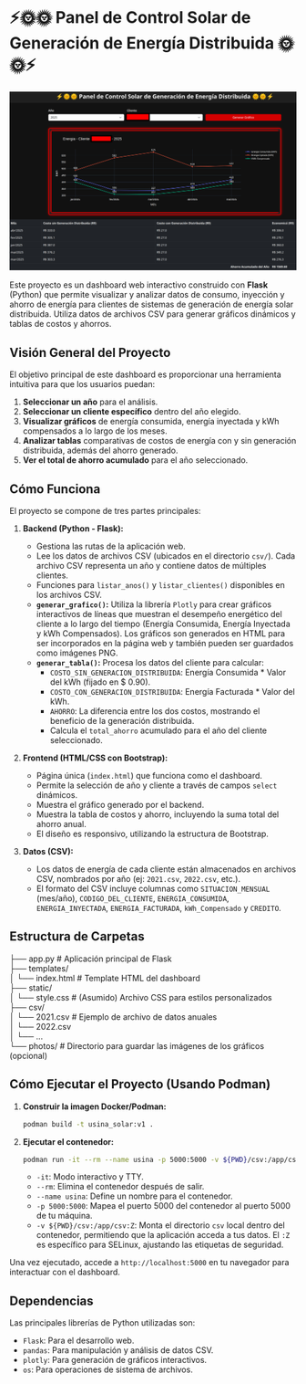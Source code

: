 # ⚡🌞🌞 Panel de Control Solar de Generación de Energía Distribuida 🌞🌞⚡

![Planta de energía solar](./photos/example.jpg)

Este proyecto es un dashboard web interactivo construido con **Flask** (Python) que permite visualizar y analizar datos de consumo, inyección y ahorro de energía para clientes de sistemas de generación de energía solar distribuida. Utiliza datos de archivos CSV para generar gráficos dinámicos y tablas de costos y ahorros.

## Visión General del Proyecto

El objetivo principal de este dashboard es proporcionar una herramienta intuitiva para que los usuarios puedan:
1.  **Seleccionar un año** para el análisis.
2.  **Seleccionar un cliente específico** dentro del año elegido.
3.  **Visualizar gráficos** de energía consumida, energía inyectada y kWh compensados a lo largo de los meses.
4.  **Analizar tablas** comparativas de costos de energía con y sin generación distribuida, además del ahorro generado.
5.  **Ver el total de ahorro acumulado** para el año seleccionado.

## Cómo Funciona

El proyecto se compone de tres partes principales:

1.  **Backend (Python - Flask):**
    * Gestiona las rutas de la aplicación web.
    * Lee los datos de archivos CSV (ubicados en el directorio `csv/`). Cada archivo CSV representa un año y contiene datos de múltiples clientes.
    * Funciones para `listar_anos()` y `listar_clientes()` disponibles en los archivos CSV.
    * **`generar_grafico()`:** Utiliza la librería `Plotly` para crear gráficos interactivos de líneas que muestran el desempeño energético del cliente a lo largo del tiempo (Energía Consumida, Energía Inyectada y kWh Compensados). Los gráficos son generados en HTML para ser incorporados en la página web y también pueden ser guardados como imágenes PNG.
    * **`generar_tabla()`:** Procesa los datos del cliente para calcular:
        * `COSTO_SIN_GENERACION_DISTRIBUIDA`: Energía Consumida * Valor del kWh (fijado en $ 0.90).
        * `COSTO_CON_GENERACION_DISTRIBUIDA`: Energía Facturada * Valor del kWh.
        * `AHORRO`: La diferencia entre los dos costos, mostrando el beneficio de la generación distribuida.
        * Calcula el `total_ahorro` acumulado para el año del cliente seleccionado.

2.  **Frontend (HTML/CSS con Bootstrap):**
    * Página única (`index.html`) que funciona como el dashboard.
    * Permite la selección de año y cliente a través de campos `select` dinámicos.
    * Muestra el gráfico generado por el backend.
    * Muestra la tabla de costos y ahorro, incluyendo la suma total del ahorro anual.
    * El diseño es responsivo, utilizando la estructura de Bootstrap.

3.  **Datos (CSV):**
    * Los datos de energía de cada cliente están almacenados en archivos CSV, nombrados por año (ej: `2021.csv`, `2022.csv`, etc.).
    * El formato del CSV incluye columnas como `SITUACION_MENSUAL` (mes/año), `CODIGO_DEL_CLIENTE`, `ENERGIA_CONSUMIDA`, `ENERGIA_INYECTADA`, `ENERGIA_FACTURADA`, `kWh_Compensado` y `CREDITO`.

## Estructura de Carpetas

├── app.py              # Aplicación principal de Flask  
├── templates/  
│   └── index.html      # Template HTML del dashboard  
├── static/  
│   └── style.css       # (Asumido) Archivo CSS para estilos personalizados  
├── csv/  
│   └── 2021.csv        # Ejemplo de archivo de datos anuales  
│   └── 2022.csv  
│   └── ...  
└── photos/             # Directorio para guardar las imágenes de los gráficos (opcional)  

## Cómo Ejecutar el Proyecto (Usando Podman)

1.  **Construir la imagen Docker/Podman:**
    ```bash
    podman build -t usina_solar:v1 .
    ```
2.  **Ejecutar el contenedor:**
    ```bash
    podman run -it --rm --name usina -p 5000:5000 -v ${PWD}/csv:/app/csv:Z usina_solar:v1
    ```
    * `-it`: Modo interactivo y TTY.
    * `--rm`: Elimina el contenedor después de salir.
    * `--name usina`: Define un nombre para el contenedor.
    * `-p 5000:5000`: Mapea el puerto 5000 del contenedor al puerto 5000 de tu máquina.
    * `-v ${PWD}/csv:/app/csv:Z`: Monta el directorio `csv` local dentro del contenedor, permitiendo que la aplicación acceda a tus datos. El `:Z` es específico para SELinux, ajustando las etiquetas de seguridad.

Una vez ejecutado, accede a `http://localhost:5000` en tu navegador para interactuar con el dashboard.

## Dependencias

Las principales librerías de Python utilizadas son:
* `Flask`: Para el desarrollo web.
* `pandas`: Para manipulación y análisis de datos CSV.
* `plotly`: Para generación de gráficos interactivos.
* `os`: Para operaciones de sistema de archivos.

